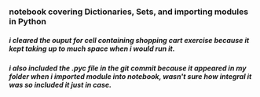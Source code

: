 ### notebook covering Dictionaries, Sets, and importing modules in Python

##### i cleared the ouput for cell containing shopping cart exercise because it kept taking up to much space when i would run it.

##### i also included the .pyc file in the git commit because it appeared in my folder when i imported module into notebook, wasn't sure how integral it was so included it just in case.
